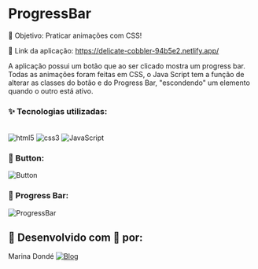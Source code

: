# ProgressBar

🎯 Objetivo: Praticar animações com CSS!

🔗 Link da aplicação: https://delicate-cobbler-94b5e2.netlify.app/

A aplicação possui um botão que ao ser clicado mostra um progress bar. Todas as animações foram feitas em CSS, o Java Script tem a função de alterar as classes do botão e do Progress Bar, "escondendo" um elemento quando o outro está ativo.

### ✨ Tecnologias utilizadas:

<div style="display: inline_block"><br/>
    <img align="center" alt="html5" src="https://img.shields.io/badge/HTML5-E34F26?style=for-the-badge&logo=html5&logoColor=white"/>
    <img align="center" alt="css3" src="https://img.shields.io/badge/CSS3-1572B6?style=for-the-badge&logo=css3&logoColor=white"/>   
    <img align="center" alt="JavaScript" src="https://img.shields.io/badge/JavaScript-F7DF1E?style=for-the-badge&logo=javascript&logoColor=black"/>
</div>

### 🔹 Button:

![Button](https://i.imgur.com/2pLe1lW.png)

### 🔹 Progress Bar:

![ProgressBar](https://i.imgur.com/RwMdw4b.png)

## 🔹 Desenvolvido com 💙 por:

Marina Dondé
[![Blog](https://img.shields.io/badge/LinkedIn-0077B5?style=for-the-badge&logo=linkedin&logoColor=white)](https://www.linkedin.com/in/marina-dond%C3%A9-72a649217/)
